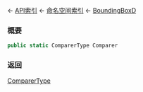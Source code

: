 ← [API索引](Api-Index) ← [命名空间索引](Namespace-Index) ← [BoundingBoxD](VRageMath.BoundingBoxD)

### 概要

```csharp
public static ComparerType Comparer
```



### 返回

[ComparerType](VRageMath.BoundingBoxD+ComparerType)

